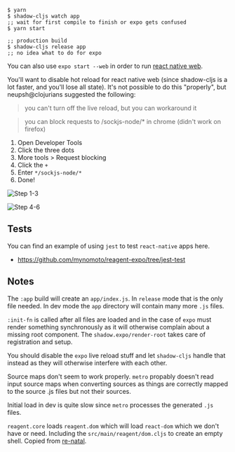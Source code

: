 ```
$ yarn
$ shadow-cljs watch app
;; wait for first compile to finish or expo gets confused
$ yarn start

;; production build
$ shadow-cljs release app
;; no idea what to do for expo
```

You can also use `expo start --web` in order to run [react native web](https://github.com/necolas/react-native-web).

You'll want to disable hot reload for react native web (since shadow-cljs is a lot faster, and you'll lose all state). It's not possible to do this "properly", but neupsh@clojurians suggested the following:

> you can't turn off the live reload, but you can workaround it

> you can block requests to /sockjs-node/* in chrome (didn't work on firefox)

1. Open Developer Tools
2. Click the three dots
3. More tools > Request blocking
4. Click the `+`
5. Enter `*/sockjs-node/*`
6. Done!

![Step 1-3](https://memset.se/9429/e0f0c065c9c0231d80681ca7da72bbcd4a67ff1e)

![Step 4-6](https://memset.se/9430/4bd73bd45cda2f096a2d2106d22ba8130b0c5bd2)


## Tests

You can find an example of using `jest` to test `react-native` apps here.

- https://github.com/mynomoto/reagent-expo/tree/jest-test

## Notes

The `:app` build will create an `app/index.js`. In `release` mode that is the only file needed. In dev mode the `app` directory will contain many more `.js` files.

`:init-fn` is called after all files are loaded and in the case of `expo` must render something synchronously as it will otherwise complain about a missing root component. The `shadow.expo/render-root` takes care of registration and setup.

You should disable the `expo` live reload stuff and let `shadow-cljs` handle that instead as they will otherwise interfere with each other.

Source maps don't seem to work properly. `metro` propably doesn't read input source maps when converting sources as things are correctly mapped to the source .js files but not their sources.

Initial load in dev is quite slow since `metro` processes the generated `.js` files.

`reagent.core` loads `reagent.dom` which will load `react-dom` which we don't have or need. Including the `src/main/reagent/dom.cljs` to create an empty shell. Copied from [re-natal](https://github.com/drapanjanas/re-natal/blob/master/resources/cljs-reagent6/reagent_dom.cljs).

